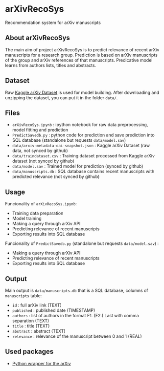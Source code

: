 # arXivRecoSys
Recommendation system for arXiv manuscripts

## About arXivRecoSys
The main aim of project arXivRecoSys is to predict relevance of recent arXiv manuscripts for a research group. Prediction is based on arXiv manuscripts of the group and arXiv references of that manuscripts. Predicative model learns from authors lists, titles and abstracts.

## Dataset
Raw [Kaggle arXiv Dataset](https://www.kaggle.com/Cornell-University/arxiv) is used for model building. After downloading and unzipping the dataset, you can put it in the folder `data/`.

## Files
- `arXivRecoSys.ipynb` : ipython notebook for raw data preprocessing, model fitting and prediction
- `PredictSavedb.py` : python code for prediction and save prediction into SQL database (standalone but requests `data/model.sav`)
- `data/arxiv-metadata-oai-snapshot.json` : Kaggle arXiv Dataset (raw data, not synced by github) 
- `data/traindataset.csv` : Training dataset processed from Kaggle arXiv dataset (not synced by github)
- `data/model.sav` : Trained model for prediction (synced by github)
- `data/manuscripts.db` : SQL database contains recent manuscripts with predicted relevance (not synced by github)

## Usage
Funcionality of `arXivRecoSys.ipynb`:
- Training data preparation
- Model training 
- Making a query through arXiv API
- Predicting relevance of recent manuscripts
- Exporting results into SQL database

Funcionality of `PredictSavedb.py` (standalone but requests `data/model.sav`) :
- Making a query through arXiv API
- Predicting relevance of recent manuscripts
- Exporting results into SQL database

## Output
Main output is `data/manuscripts.db` that is a SQL database, columns of `manuscripts` table:
- `id` : full arXiv link (TEXT)
- `published` : published date (TIMESTAMP)
- `authors` : list of authors in the format F1. (F2.) Last with comma separation (TEXT)
- `title` : title (TEXT)
- `abstract` : abstract (TEXT)
- `relevance` :  relevance of the manuscript between 0 and 1 (REAL) 

## Used packages
- [Python wrapper for the arXiv](https://pypi.org/project/arxiv/)
